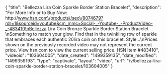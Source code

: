 {
    "title": "Bellezza Lira Coin Sparkle Border Station Bracelet",
    "description": "For More Info or to Buy Now: http:\/\/www.hsn.com\/products\/seo\/8074679?rdr=1&sourceid=youtube&cm_mmc=Social-_-Youtube-_-ProductVideo-_-483410\nBellezza Lira Coin Bronze Sparkle Border Station Bracelet \nSomething to match your glow. Find that in the twinkling row of sparkle that embraces each authentic 20lira coin on this bracelet. Style...\nPrices shown on the previously recorded video may not represent the current price.  View hsn.com to view the current selling price. HSN Item #483410",
    "videoid": "103604005",
    "date_created": "1499359135",
    "date_modified": "1499359193",
    "type": "captivate",
    "layout": "video",
    "url": "\/v\/bellezza-lira-coin-sparkle-border-station-bracelet\/103604005"
}